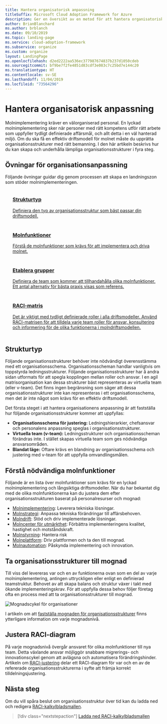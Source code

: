 ```yaml
---
title: Hantera organisatorisk anpassning
titleSuffix: Microsoft Cloud Adoption Framework for Azure
description: Ger en översikt av en metod för att hantera organisatorisk anpassning.
author: BrianBlanchard
ms.author: brblanch
ms.date: 09/10/2019
ms.topic: landing-page
ms.service: cloud-adoption-framework
ms.subservice: organize
ms.custom: organize
layout: LandingPage
ms.openlocfilehash: d2ed2222aa536ec377987674837b237d1050cdeb
ms.sourcegitcommit: bf9be7f2fe4851d83cdf3e083c7c25bd7e144c20
ms.translationtype: HT
ms.contentlocale: sv-SE
ms.lasthandoff: 11/04/2019
ms.locfileid: "73564296"
---
```

# <a name="manage-organizational-alignment"></a>Hantera organisatorisk anpassning

Molnimplementering kräver en välorganiserad personal. En lyckad molnimplementering sker när personer med rätt kompetens utför rätt arbete som uppfyller tydligt definierade affärsmål, och allt detta i en väl hanterad miljö. Om du ska få en effektiv driftsmodell för molnet måste du upprätta organisationsstrukturer med rätt bemanning. I den här artikeln beskrivs hur du kan skapa och underhålla lämpliga organisationsstrukturer i fyra steg.

## <a name="organization-alignment-exercises"></a>Övningar för organisationsanpassning

Följande övningar guidar dig genom processen att skapa en landningszon som stöder molnimplementeringen.

<!-- markdownlint-disable MD033 -->

<ul class="panelContent cardsF">
    <li style="display: flex; flex-direction: column;">
        <a href="#structure-type">
            <div class="cardSize">
                <div class="cardPadding" style="padding-bottom:10px;">
                    <div class="card" style="padding-bottom:10px;">
                        <div class="cardImageOuter">
                            <div class="cardImage">
                                <img alt="" src="../_images/icons/1.png" data-linktype="external">
                            </div>
                        </div>
                        <div class="cardText" style="padding-left:0px;">
                            <h3>Strukturtyp</h3>
Definiera den typ av organisationsstruktur som bäst passar din driftsmodell.
                        </div>
                    </div>
                </div>
            </div>
        </a>
    </li>
    <li style="display: flex; flex-direction: column;">
        <a href="#understand-required-cloud-capabilities">
            <div class="cardSize">
                <div class="cardPadding" style="padding-bottom:10px;">
                    <div class="card" style="padding-bottom:10px;">
                        <div class="cardImageOuter">
                            <div class="cardImage">
                                <img alt="" src="../_images/icons/2.png" data-linktype="external">
                            </div>
                        </div>
                        <div class="cardText" style="padding-left:0px;">
                            <h3>Molnfunktioner</h3>
Förstå de molnfunktioner som krävs för att implementera och driva molnet.
                        </div>
                    </div>
                </div>
            </div>
        </a>
    </li>
    <li style="display: flex; flex-direction: column;">
        <a href="./organization-structures.md">
            <div class="cardSize">
                <div class="cardPadding" style="padding-bottom:10px;">
                    <div class="card" style="padding-bottom:10px;">
                        <div class="cardImageOuter">
                            <div class="cardImage">
                                <img alt="" src="../_images/icons/3.png" data-linktype="external">
                            </div>
                        </div>
                        <div class="cardText" style="padding-left:0px;">
                            <h3>Etablera grupper</h3>
Definiera de team som kommer att tillhandahålla olika molnfunktioner. Ett antal alternativ för bästa praxis visas som referens.
                        </div>
                    </div>
                </div>
            </div>
        </a>
    </li>
    <li style="display: flex; flex-direction: column;">
        <a href="./raci-alignment.md">
            <div class="cardSize">
                <div class="cardPadding" style="padding-bottom:10px;">
                    <div class="card" style="padding-bottom:10px;">
                        <div class="cardImageOuter">
                            <div class="cardImage">
                                <img alt="" src="../_images/icons/4.png" data-linktype="external">
                            </div>
                        </div>
                        <div class="cardText" style="padding-left:0px;">
                            <h3>RACI-matris</h3>
Det är viktigt med tydligt definierade roller i alla driftsmodeller. Använd RACI-matrisen för att tilldela varje team roller för ansvar, konsultering och informering för de olika funktionerna i molndriftsmodellen.
                        </div>
                    </div>
                </div>
            </div>
        </a>
    </li>
</ul>

<!-- markdownlint-enable MD033 -->

## <a name="structure-type"></a>Strukturtyp

Följande organisationsstrukturer behöver inte nödvändigt överensstämma med ett organisationsschema. Organisationsscheman handlar vanligtvis om toppstyrda ledningsstrukturer. Följande organisationsstrukturer har å andra sidan utformats för att spegla kopplingen mellan roller och ansvar. I en agil matrisorganisation kan dessa strukturer bäst representeras av virtuella team (eller v-team). Det finns ingen begränsning som säger att dessa organisationsstrukturer inte kan representeras i ett organisationsschema, men det är inte något som krävs för en effektiv driftsmodell.

Det första steget i att hantera organisationens anpassning är att fastställa hur följande organisationsstrukturer kommer att uppfyllas:

- **Organisationsschema för justering:** Ledningshierarkier, chefsansvar och personalens anpassning speglas i organisationsstrukturer.
- **Virtuella team (v-team):** Ledningsstrukturer och organisationsscheman förändras inte. I stället skapas virtuella team som ges nödvändiga ansvarsområden.
- **Blandat läge:** Oftare krävs en blandning av organisationsschema och justering med v-team för att uppfylla omvandlingsmålen.

## <a name="understand-required-cloud-capabilities"></a>Förstå nödvändiga molnfunktioner

Följande är en lista över molnfunktioner som krävs för en lyckad molnimplementering och långsiktiga driftsmodeller. När du har bekantat dig med de olika molnfunktionerna kan du justera dem efter organisationsstrukturen baserat på personalresurser och mognad:

- [Molnimplementering](./cloud-adoption.md): Leverera tekniska lösningar.
- [Molnstrategi](./cloud-strategy.md): Anpassa tekniska förändringar till affärsbehoven.
- [Molndrift](./cloud-operations.md): Stöd och driv implementerade lösningar.
- [Molncenter för utmärkthet](./cloud-center-of-excellence.md): Förbättra implementeringens kvalitet, hastighet och motståndskraft.
- [Molnstyrning](./cloud-governance.md): Hantera risk
- [Molnplattform](./cloud-platform.md): Driv plattformen och ta den till mognad.
- [Molnautomation](./cloud-automation.md): Påskynda implementering och innovation.

## <a name="mature-organizational-structures"></a>Ta organisationsstrukturer till mognad

Till viss del levereras var och en av funktionerna ovan som en del av varje molnimplementering, antingen uttryckligen eller enligt en definierad teamstruktur.
Behovet av att skapa balans och struktur växer i takt med ökande implementeringskrav. För att uppfylla dessa behov följer företag ofta en process med att ta organisationsstrukturer till mognad.

![Mognadscykel för organisationer](../_images/ready/org-ready-maturity.png)

I artikeln om att [fastställa mognaden för organisationsstrukturer](./organization-structures.md) finns ytterligare information om varje mognadsnivå.

## <a name="align-raci-charts"></a>Justera RACI-diagram

På varje mognadsnivå övergår ansvaret för olika molnfunktioner till nya team. Detta växlande ansvar möjliggör snabbare migrerings- och innovationscykel genom att avlägsna och automatisera förändringshinder. Artikeln om [RACI-justering](./raci-alignment.md) delar ett RACI-diagram för var och en av de refererade organisationsstrukturerna i syfte att främja korrekt tilldelningsjustering.

## <a name="next-steps"></a>Nästa steg

Om du vill spåra beslut om organisationsstruktur över tid kan du ladda ned och redigera [RACI-kalkylbladsmallen](https://archcenter.blob.core.windows.net/cdn/fusion/management/raci-template.xlsx).

> [!div class="nextstepaction"]
> [Ladda ned RACI-kalkylbladsmallen](https://archcenter.blob.core.windows.net/cdn/fusion/management/raci-template.xlsx)
